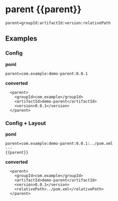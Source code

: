 # parent {{parent}}
```
parent=groupId:artifactId:version:relativePath
```


## Examples
### Config
**poml**
```
parent=com.example:demo-parent:0.0.1
```

**converted**
```
  <parent>
    <groupId>com.example</groupId>
    <artifactId>demo-parent</artifactId>
    <version>0.0.1</version>
  </parent>
```

### Config + Layout
**poml**
```
parent=com.example:demo-parent:0.0.1:../pom.xml
---
{{parent}}
```

**converted**
```
  <parent>
    <groupId>com.example</groupId>
    <artifactId>demo-parent</artifactId>
    <version>0.0.1</version>
    <relativePath>../pom.xml</relativePath>
  </parent>
```
